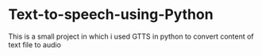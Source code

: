 # Text-to-speech-using-Python
This is a small project in which i used GTTS in python to convert content of text file to audio

